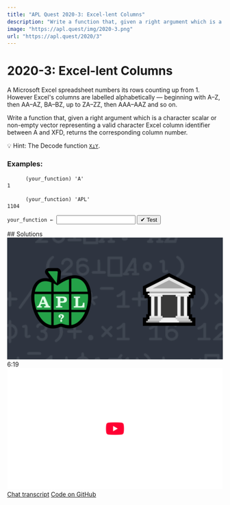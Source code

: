 ```yaml
---
title: "APL Quest 2020-3: Excel-lent Columns"
description: "Write a function that, given a right argument which is a character scalar or non-empty vector representing a valid character Excel column identifier between A and XFD, returns the corresponding column number."
image: "https://apl.quest/img/2020-3.png"
url: "https://apl.quest/2020/3"
---
```


# <span class=s>2020-</span>3: Excel-lent Columns
A Microsoft Excel spreadsheet numbers its rows counting up from 1. However Excel's columns are labelled alphabetically — beginning with A–Z, then AA–AZ, BA–BZ, up to ZA–ZZ, then AAA–AAZ and so on.

Write a function that, given a right argument which is a character scalar or non-empty vector representing a valid character Excel column identifier between A and XFD, returns the corresponding column number.

💡 Hint: The Decode function [`X⊥Y`](https://help.dyalog.com/latest/#Language/Primitive%20Functions/Decode.htm).

### Examples:

```APL
      (your_function) 'A'
1

      (your_function) 'APL'
1104
```
<div class="pdiv">
  <code onclick="p_Input.focus()">your_function ← </code><input id="p_Input" autocomplete="off" spellcheck="false" oninput="this.parentElement.querySelector`button`.disabled=false;localStorage.setItem(window.location.pathname,this.value)" onkeypress="subm(event)">
  <button onclick="alert$.next`Testing…`;submitSolution`p`" class="md-button md-button--primary">&#x2714; Test</button>
</div>
<blockquote id="p_Output"></blockquote>
## Solutions
<div onclick="play(this)" title="Video on YouTube" class="yt">
<img alt="Video Thumbnail" src="../../img/2020-3.png">
<time>6:19</time>
<img alt="YouTube" src="../../img/yt-big.png">
</div>
<a href="https://chat.stackexchange.com/transcript/52405?m=63835448#63835448" target="_blank" class="md-button md-button--primary">Chat transcript</a>
<a href="https://github.com/abrudz/apl_quest/tree/main/2020/3.apl" target="_blank" class="md-button md-button--primary right">Code on GitHub</a>

<script>
    testCases={"a":[",'A'",",'B'",",'C'",",'D'",",'E'",",'F'",",'G'",",'H'",",'I'",",'J'",",'K'",",'L'",",'M'",",'N'",",'O'",",'P'",",'Q'",",'R'",",'S'",",'T'",",'U'",",'V'",",'W'",",'X'",",'Y'",",'Z'","'AA'","'ZZ'","'AAA'","'XFD'","⎕A[?2⍴26]","(¯3↓⎕A)[?23],⎕A[?2⍴26]"],"b":["'A'"],"f":"{26⊥⎕A⍳⍵}","p":"⊢"}
    p_Input.value=localStorage.getItem(window.location.pathname)
    play=e=>e.outerHTML=`<iframe src="https://www.youtube.com/embed/yg96DlrXUc4?list=PLYKQVqyrAEj9wDIUyLDGtDAFTKY38BUMN&autoplay=1" title="<span class=s>2020-</span>3: Excel-lent Columns (APL Quest 2020-3)" frameborder="0" allow="accelerometer; autoplay; clipboard-write; encrypted-media; gyroscope; picture-in-picture; web-share" referrerpolicy="strict-origin-when-cross-origin" allowfullscreen></iframe>`
</script>
